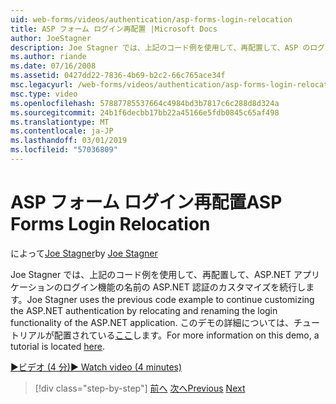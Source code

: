 ```yaml
---
uid: web-forms/videos/authentication/asp-forms-login-relocation
title: ASP フォーム ログイン再配置 |Microsoft Docs
author: JoeStagner
description: Joe Stagner では、上記のコード例を使用して、再配置して、ASP のログイン機能の名前を変更して、ASP.NET の認証のカスタマイズを続行します。N..
ms.author: riande
ms.date: 07/16/2008
ms.assetid: 0427dd22-7836-4b69-b2c2-66c765ace34f
msc.legacyurl: /web-forms/videos/authentication/asp-forms-login-relocation
msc.type: video
ms.openlocfilehash: 57887785537664c4984bd3b7817c6c288d8d324a
ms.sourcegitcommit: 24b1f6decbb17bb22a45166e5fdb0845c65af498
ms.translationtype: MT
ms.contentlocale: ja-JP
ms.lasthandoff: 03/01/2019
ms.locfileid: "57036809"
---
```

<a name="asp-forms-login-relocation"></a><span data-ttu-id="e051d-103">ASP フォーム ログイン再配置</span><span class="sxs-lookup"><span data-stu-id="e051d-103">ASP Forms Login Relocation</span></span>
====================
<span data-ttu-id="e051d-104">によって[Joe Stagner](https://github.com/JoeStagner)</span><span class="sxs-lookup"><span data-stu-id="e051d-104">by [Joe Stagner](https://github.com/JoeStagner)</span></span>

<span data-ttu-id="e051d-105">Joe Stagner では、上記のコード例を使用して、再配置して、ASP.NET アプリケーションのログイン機能の名前の ASP.NET 認証のカスタマイズを続行します。</span><span class="sxs-lookup"><span data-stu-id="e051d-105">Joe Stagner uses the previous code example to continue customizing the ASP.NET authentication by relocating and renaming the login functionality of the ASP.NET application.</span></span> <span data-ttu-id="e051d-106">このデモの詳細については、チュートリアルが配置されている[ここ](../../overview/older-versions-security/introduction/forms-authentication-configuration-and-advanced-topics-vb.md)します。</span><span class="sxs-lookup"><span data-stu-id="e051d-106">For more information on this demo, a tutorial is located [here](../../overview/older-versions-security/introduction/forms-authentication-configuration-and-advanced-topics-vb.md).</span></span>

[<span data-ttu-id="e051d-107">&#9654;ビデオ (4 分)</span><span class="sxs-lookup"><span data-stu-id="e051d-107">&#9654; Watch video (4 minutes)</span></span>](https://channel9.msdn.com/Blogs/ASP-NET-Site-Videos/asp-forms-login-relocation)

> [!div class="step-by-step"]
> <span data-ttu-id="e051d-108">[前へ](how-to-setup-and-use-cookie-less-authentication-in-an-aspnet-application.md)
> [次へ](forms-login-custom-key-configuration.md)</span><span class="sxs-lookup"><span data-stu-id="e051d-108">[Previous](how-to-setup-and-use-cookie-less-authentication-in-an-aspnet-application.md)
[Next](forms-login-custom-key-configuration.md)</span></span>

